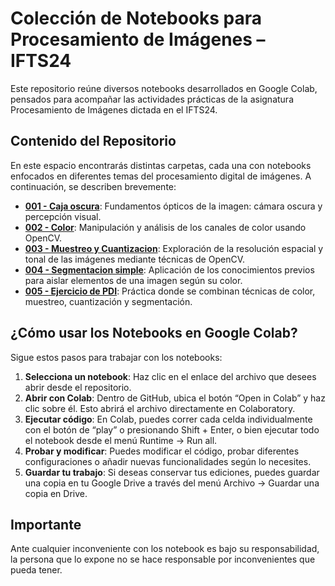 # Colección de Notebooks para Procesamiento de Imágenes – IFTS24

Este repositorio reúne diversos notebooks desarrollados en Google Colab, pensados para acompañar las actividades prácticas de la asignatura Procesamiento de Imágenes dictada en el IFTS24.

## Contenido del Repositorio

En este espacio encontrarás distintas carpetas, cada una con notebooks enfocados en diferentes temas del procesamiento digital de imágenes. A continuación, se describen brevemente:

* **[001 - Caja oscura](Caja%20oscura/readme.md)**: Fundamentos ópticos de la imagen: cámara oscura y percepción visual.
* **[002 - Color](Color/readme.md)**: Manipulación y análisis de los canales de color usando OpenCV.
* **[003 - Muestreo y Cuantizacion](Muestreo%20y%20Cuantizacion/readme.md)**: Exploración de la resolución espacial y tonal de las imágenes mediante técnicas de OpenCV.
* **[004 - Segmentacion simple](Segmentacion%20simple/readme.md)**: Aplicación de los conocimientos previos para aislar elementos de una imagen según su color.
* **[005 - Ejercicio de PDI](Ejercicio%20de%20PDI/readme.md)**: Práctica donde se combinan técnicas de color, muestreo, cuantización y segmentación.

## ¿Cómo usar los Notebooks en Google Colab?

Sigue estos pasos para trabajar con los notebooks:

1.  **Selecciona un notebook**: Haz clic en el enlace del archivo que desees abrir desde el repositorio.
2.  **Abrir con Colab**: Dentro de GitHub, ubica el botón “Open in Colab” y haz clic sobre él. Esto abrirá el archivo directamente en Colaboratory.
3.  **Ejecutar código**: En Colab, puedes correr cada celda individualmente con el botón de “play” o presionando Shift + Enter, o bien ejecutar todo el notebook desde el menú Runtime → Run all.
4.  **Probar y modificar**: Puedes modificar el código, probar diferentes configuraciones o añadir nuevas funcionalidades según lo necesites.
5.  **Guardar tu trabajo**: Si deseas conservar tus ediciones, puedes guardar una copia en tu Google Drive a través del menú Archivo → Guardar una copia en Drive.

## Importante

Ante cualquier inconveniente con los notebook es bajo su responsabilidad, la persona que lo expone no se hace responsable por inconvenientes que pueda tener.